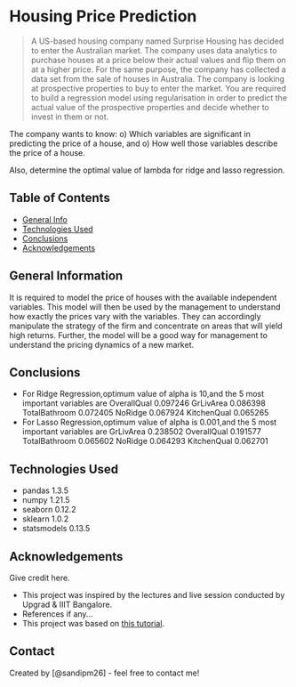 # Housing Price Prediction
> A US-based housing company named Surprise Housing has decided to enter the Australian market. The company uses data analytics to purchase houses at a price below their actual values and flip them on at a higher price. For the same purpose, the company has collected a data set from the sale of houses in Australia. 
The company is looking at prospective properties to buy to enter the market. You are required to build a regression model 
using regularisation in order to predict the actual value of the prospective properties and decide whether to invest in them or not.

The company wants to know:
	o) Which variables are significant in predicting the price of a house, and
	o) How well those variables describe the price of a house.

Also, determine the optimal value of lambda for ridge and lasso regression.


## Table of Contents
* [General Info](#general-information)
* [Technologies Used](#technologies-used)
* [Conclusions](#conclusions)
* [Acknowledgements](#acknowledgements)

<!-- You can include any other section that is pertinent to your problem -->

## General Information
It is required to model the price of houses with the available independent variables. This model will then be used by 
the management to understand how exactly the prices vary with the variables. They can accordingly manipulate the strategy 
of the firm and concentrate on areas that will yield high returns. Further, the model will be a good way for management 
to understand the pricing dynamics of a new market.

<!-- You don't have to answer all the questions - just the ones relevant to your project. -->

## Conclusions
- For Ridge Regression,optimum value of alpha is 10,and the 5 most important variables are
  OverallQual	0.097246
  GrLivArea	 0.086398
  TotalBathroom	 0.072405
  NoRidge	0.067924
  KitchenQual	0.065265
- For Lasso Regression,optimum value of alpha is 0.001,and the 5 most important variables are
  GrLivArea	0.238502
  OverallQual	0.191577
  TotalBathroom	0.065602
  NoRidge	0.064293
  KitchenQual	0.062701

<!-- You don't have to answer all the questions - just the ones relevant to your project. -->


## Technologies Used
- pandas 1.3.5
- numpy 1.21.5
- seaborn 0.12.2
- sklearn 1.0.2
- statsmodels 0.13.5

<!-- As the libraries versions keep on changing, it is recommended to mention the version of library used in this project -->

## Acknowledgements
Give credit here.
- This project was inspired by the lectures and live session conducted by Upgrad & IIIT Bangalore.
- References if any...
- This project was based on [this tutorial](https://www.example.com).


## Contact
Created by [@sandipm26] - feel free to contact me!


<!-- Optional -->
<!-- ## License -->
<!-- This project is open source and available under the [... License](). -->

<!-- You don't have to include all sections - just the one's relevant to your project -->